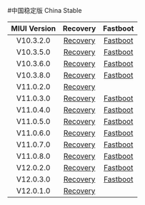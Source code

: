 #中国稳定版 China Stable

| MIUI Version | Recovery | Fastboot |
| :------: | :------: | :------: |
|V10.3.2.0 | [Recovery](https://bigota.d.miui.com/V10.3.2.0.PCOCNXM/miui_GINKGO_V10.3.2.0.PCOCNXM_47241996dd_9.0.zip)    | [Fastboot](https://bigota.d.miui.com/V10.3.2.0.PCOCNXM/ginkgo_images_V10.3.2.0.PCOCNXM_20190902.0000.00_9.0_cn_081d389897.tgz)    |
| V10.3.5.0 | [Recovery](https://bigota.d.miui.com/V10.3.5.0.PCOCNXM/miui_GINKGO_V10.3.5.0.PCOCNXM_f0623abc24_9.0.zip)    | [Fastboot](https://bigota.d.miui.com/V10.3.5.0.PCOCNXM/ginkgo_images_V10.3.5.0.PCOCNXM_20190924.0000.00_9.0_cn_7f0dd8045e.tgz)    |
| V10.3.6.0 | [Recovery](https://bigota.d.miui.com/V10.3.6.0.PCOCNXM/miui_GINKGO_V10.3.6.0.PCOCNXM_36a8a15d18_9.0.zip)    | [Fastboot](https://bigota.d.miui.com/V10.3.6.0.PCOCNXM/ginkgo_images_V10.3.6.0.PCOCNXM_20190926.0000.00_9.0_cn_41ed71bc5f.tgz)    |
| V10.3.8.0 | [Recovery](https://bigota.d.miui.com/V10.3.8.0.PCOCNXM/miui_GINKGO_V10.3.8.0.PCOCNXM_378cda9a0b_9.0.zip)    | [Fastboot](https://bigota.d.miui.com/V10.3.8.0.PCOCNXM/ginkgo_images_V10.3.8.0.PCOCNXM_20191018.0000.00_9.0_cn_6f457d9004.tgz)    |
| V11.0.2.0 | [Recovery](https://bigota.d.miui.com/V11.0.2.0.PCOCNXM/miui_GINKGO_V11.0.2.0.PCOCNXM_4f887a3f3e_9.0.zip)    |
| V11.0.3.0 | [Recovery](https://bigota.d.miui.com/V11.0.3.0.PCOCNXM/miui_GINKGO_V11.0.3.0.PCOCNXM_b07db156df_9.0.zip)    | [Fastboot](https://bigota.d.miui.com/V11.0.3.0.PCOCNXM/ginkgo_images_V11.0.3.0.PCOCNXM_20191119.0000.00_9.0_cn_24aeb205ba.tgz)    |
| V11.0.4.0 | [Recovery](https://bigota.d.miui.com/V11.0.4.0.PCOCNXM/miui_GINKGO_V11.0.4.0.PCOCNXM_7248ec69cc_9.0.zip)    | [Fastboot](https://bigota.d.miui.com/V11.0.4.0.PCOCNXM/ginkgo_images_V11.0.4.0.PCOCNXM_20191227.0000.00_9.0_cn_6db8ae2174.tgz)    |
| V11.0.5.0 | [Recovery](https://bigota.d.miui.com/V11.0.5.0.PCOCNXM/miui_GINKGO_V11.0.5.0.PCOCNXM_01cc753a51_9.0.zip)    | [Fastboot](https://bigota.d.miui.com/V11.0.5.0.PCOCNXM/ginkgo_images_V11.0.5.0.PCOCNXM_20200213.0000.00_9.0_cn_f96f9de56c.tgz)    |
| V11.0.6.0 | [Recovery](https://bigota.d.miui.com/V11.0.6.0.PCOCNXM/miui_GINKGO_V11.0.6.0.PCOCNXM_c0598800f6_9.0.zip)    | [Fastboot](https://bigota.d.miui.com/V11.0.6.0.PCOCNXM/ginkgo_images_V11.0.6.0.PCOCNXM_20200314.0000.00_9.0_cn_3f5d7be94d.tgz)    |
| V11.0.7.0 | [Recovery](https://bigota.d.miui.com/V11.0.7.0.PCOCNXM/miui_GINKGO_V11.0.7.0.PCOCNXM_103aa0209f_9.0.zip)    | [Fastboot](https://bigota.d.miui.com/V11.0.7.0.PCOCNXM/ginkgo_images_V11.0.7.0.PCOCNXM_20200612.0000.00_9.0_cn_e7e894ac9b.tgz)    |
| V11.0.8.0 | [Recovery](https://bigota.d.miui.com/V11.0.8.0.QCOCNXM/miui_GINKGO_V11.0.8.0.PCOCNXM_40bbde64f6_9.0.zip)    | [Fastboot](https://bigota.d.miui.com/V11.0.8.0.QCOCNXM/ginkgo_images_V11.0.8.0.PCOCNXM_20201014.0000.00_9.0_cn_2edac29a9d.tgz)    |
| V12.0.2.0 | [Recovery](https://bigota.d.miui.com/V12.0.2.0.QCOCNXM/miui_GINKGO_V12.0.2.0.QCOCNXM_fad5afbf68_10.0.zip)    | [Fastboot](https://bigota.d.miui.com/V12.0.2.0.QCOCNXM/ginkgo_images_V12.0.2.0.QCOCNXM_20200926.0000.00_10.0_cn_0f2a39dd8e.tgz)    |
| V12.0.3.0 | [Recovery](https://bigota.d.miui.com/V12.0.3.0.QCOCNXM/miui_GINKGO_V12.0.3.0.QCOCNXM_e41fdaaac9_10.0.zip)    | [Fastboot](https://bigota.d.miui.com/V12.0.3.0.QCOCNXM/ginkgo_images_V12.0.3.0.QCOCNXM_20201117.0000.00_10.0_cn_fe1f2115e7.tgz)    |
| V12.0.1.0 | [Recovery](https://bigota.d.miui.com/V12.0.1.0.RCOCNXM/miui_GINKGO_V12.0.1.0.RCOCNXM_d885534244_11.0.zip)    |
